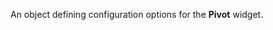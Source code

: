 <!--**
/*-------------------------------------------
    Auto-generated file. Do not modify.
-------------------------------------------

**-->

<!--shortDescription-->
An object defining configuration options for the **Pivot** widget.
<!--/shortDescription-->

<!--fullDescription-->

<!--/fullDescription-->